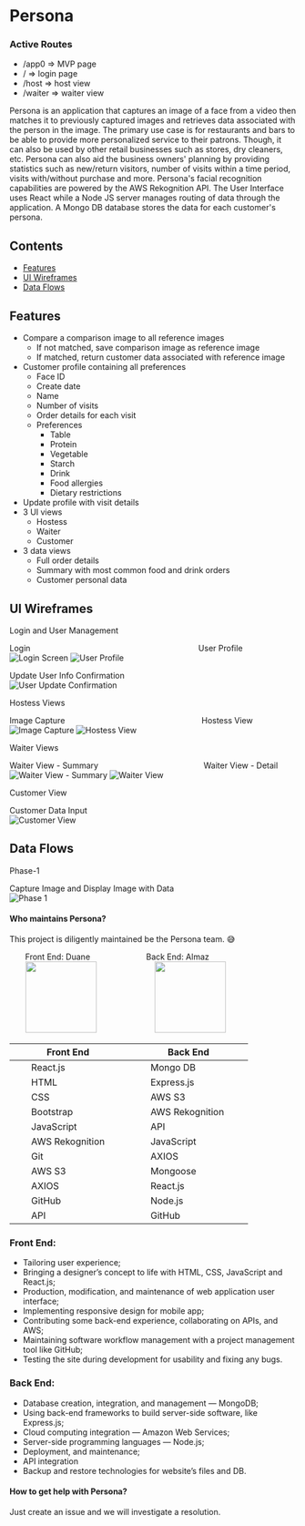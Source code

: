 # Persona

### Active Routes
- /app0 => MVP page
- / => login page
- /host => host view
- /waiter => waiter view

Persona is an application that captures an image of a face from a video then matches it to previously captured images and retrieves data associated with the person in the image. The primary use case is for restaurants and bars to be able to provide more personalized service to their patrons. Though, it can also be used by other retail businesses such as stores, dry cleaners, etc. Persona can also aid the business owners' planning by providing statistics such as new/return visitors, number of visits within a time period, visits with/without purchase and more. Persona's facial recognition capabilities are powered by the AWS Rekognition API. The User Interface uses React while a Node JS server manages routing of data through the application. A Mongo DB database stores the data for each customer's persona.

## Contents
- [Features](#features)
- [UI Wireframes](#ui-wireframes)
- [Data Flows](#data-flows)

## Features
* Compare a comparison image to all reference images
  * If not matched, save comparison image as reference image
  * If matched, return customer data associated with reference image
* Customer profile containing all preferences
  * Face ID
  * Create date
  * Name
  * Number of visits
  * Order details for each visit
  * Preferences
    * Table
    * Protein
    * Vegetable
    * Starch
    * Drink
    * Food allergies
    * Dietary restrictions
* Update profile with visit details
* 3 UI views
  * Hostess
  * Waiter
  * Customer
* 3 data views
  * Full order details
  * Summary with most common food and drink orders
  * Customer personal data

## UI Wireframes
Login and User Management

Login &nbsp; &nbsp; &nbsp; &nbsp; &nbsp; &nbsp; &nbsp; &nbsp; &nbsp; &nbsp; &nbsp; &nbsp; &nbsp; &nbsp; &nbsp; &nbsp; &nbsp; &nbsp; &nbsp; &nbsp; &nbsp; &nbsp; &nbsp; &nbsp; &nbsp;
&nbsp; &nbsp; &nbsp; &nbsp; &nbsp; &nbsp; &nbsp; &nbsp; &nbsp; &nbsp; &nbsp; &nbsp; User Profile <br />
![Login Screen](/planning/Login.png)  ![User Profile](/planning/User_Profile.png)

Update User Info Confirmation <br/>
![User Update Confirmation](/planning/User_Update_Confirmation.png)

Hostess Views

Image Capture &nbsp; &nbsp; &nbsp; &nbsp; &nbsp; &nbsp; &nbsp; &nbsp; &nbsp; &nbsp; &nbsp; &nbsp; &nbsp; &nbsp; &nbsp; &nbsp; &nbsp; &nbsp; &nbsp; &nbsp; &nbsp; &nbsp; &nbsp; &nbsp; &nbsp;
&nbsp; &nbsp; &nbsp; &nbsp; &nbsp;  Hostess View <br/>
![Image Capture](/planning/Image_Capture.png)  ![Hostess View](/planning/Hostess_View.png)

Waiter Views

Waiter View - Summary &nbsp; &nbsp; &nbsp; &nbsp; &nbsp; &nbsp; &nbsp; &nbsp; &nbsp; &nbsp; &nbsp; &nbsp; &nbsp; &nbsp; &nbsp; &nbsp; &nbsp; &nbsp; &nbsp; &nbsp; &nbsp; &nbsp; &nbsp;  Waiter View - Detail <br/>
![Waiter View - Summary](/planning/Waiter_View-Summary.png)  ![Waiter View](/planning/Waiter_View-Detail.png)

Customer View

Customer Data Input <br/>
![Customer View](/planning/Customer_View.png)

## Data Flows
Phase-1

Capture Image and Display Image with Data <br/>
![Phase 1](/planning/Persona_Data_Flow-Phase_1.jpg)

#### Who maintains Persona?
This project is diligently maintained be the Persona team. :sweat_smile:

&nbsp; &nbsp; &nbsp; &nbsp;Front End: Duane &nbsp; &nbsp; &nbsp; &nbsp; &nbsp; &nbsp; &nbsp; &nbsp; &nbsp; &nbsp; &nbsp; &nbsp;  Back End: Almaz   <br/>
&nbsp; &nbsp; &nbsp; &nbsp;<img src="/planning/Duane.png" width="125"> &nbsp; &nbsp; &nbsp; &nbsp; &nbsp;  &nbsp; &nbsp; &nbsp; &nbsp;  &nbsp; &nbsp; &nbsp; &nbsp;<img src="/planning/Almaz.png" width="125">

|   &nbsp; &nbsp; &nbsp; &nbsp;Front End  &nbsp; &nbsp;  &nbsp; &nbsp;| &nbsp; &nbsp; &nbsp; &nbsp;  Back End &nbsp; &nbsp; &nbsp; &nbsp; |
|-------------|------------|
|  &nbsp; &nbsp; &nbsp; &nbsp;React.js  &nbsp; &nbsp; &nbsp; &nbsp;   |  &nbsp; &nbsp; &nbsp; &nbsp;Mongo DB  &nbsp; &nbsp; &nbsp; &nbsp;  |
|  &nbsp; &nbsp; &nbsp; &nbsp;HTML   &nbsp; &nbsp; &nbsp; &nbsp;      |  &nbsp; &nbsp; &nbsp; &nbsp;Express.js  &nbsp; &nbsp; &nbsp; &nbsp;|
|  &nbsp; &nbsp; &nbsp; &nbsp;CSS   &nbsp; &nbsp; &nbsp; &nbsp;       |  &nbsp; &nbsp; &nbsp; &nbsp;AWS S3      &nbsp; &nbsp; &nbsp; &nbsp;|
|  &nbsp; &nbsp; &nbsp; &nbsp;Bootstrap  &nbsp; &nbsp; &nbsp; &nbsp;  |  &nbsp; &nbsp; &nbsp; &nbsp;AWS Rekognition &nbsp; &nbsp; &nbsp; &nbsp;|
|  &nbsp; &nbsp; &nbsp; &nbsp;JavaScript &nbsp; &nbsp; &nbsp; &nbsp; | &nbsp; &nbsp; &nbsp; &nbsp;API  &nbsp; &nbsp; &nbsp; &nbsp;|
|  &nbsp; &nbsp; &nbsp; &nbsp;AWS Rekognition &nbsp; &nbsp; &nbsp; &nbsp; | &nbsp; &nbsp; &nbsp; &nbsp;JavaScript &nbsp; &nbsp; &nbsp; &nbsp;|
|  &nbsp; &nbsp; &nbsp; &nbsp;Git &nbsp; &nbsp; &nbsp; &nbsp; | &nbsp; &nbsp; &nbsp; &nbsp;AXIOS  &nbsp; &nbsp; &nbsp; &nbsp;|
|  &nbsp; &nbsp; &nbsp; &nbsp;AWS S3  &nbsp; &nbsp; &nbsp; &nbsp;   | &nbsp; &nbsp; &nbsp; &nbsp;Mongoose &nbsp; &nbsp; &nbsp; &nbsp;|
|  &nbsp; &nbsp; &nbsp; &nbsp;AXIOS   &nbsp; &nbsp; &nbsp; &nbsp;   |  &nbsp; &nbsp; &nbsp; &nbsp;React.js  &nbsp; &nbsp; &nbsp; &nbsp;|
|  &nbsp; &nbsp; &nbsp; &nbsp;GitHub   &nbsp; &nbsp; &nbsp; &nbsp;   |  &nbsp; &nbsp; &nbsp; &nbsp;Node.js  &nbsp; &nbsp; &nbsp; &nbsp;|
|  &nbsp; &nbsp; &nbsp; &nbsp;API   &nbsp; &nbsp; &nbsp; &nbsp;   |  &nbsp; &nbsp; &nbsp; &nbsp;GitHub  &nbsp; &nbsp; &nbsp; &nbsp;|


### Front End:

- Tailoring user experience;
- Bringing a designer’s concept to life with HTML, CSS, JavaScript and React.js;
- Production, modification, and maintenance of web application user interface;
- Implementing responsive design for mobile app;
- Contributing some back-end experience, collaborating on APIs, and AWS;
- Maintaining software workflow management with a project management tool like GitHub;
- Testing the site during development for usability and fixing any bugs.

### Back End:

- Database creation, integration, and management — MongoDB;
- Using back-end frameworks to build server-side software, like Express.js;
- Cloud computing integration — Amazon Web Services;
- Server-side programming languages — Node.js;
- Deployment, and maintenance;
- API integration
- Backup and restore technologies for website’s files and DB.

#### How to get help with Persona?
Just create an issue and we will investigate a resolution.

